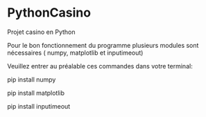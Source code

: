 # PythonCasino
Projet casino en Python

Pour le bon fonctionnement du programme plusieurs modules sont nécessaires ( numpy, matplotlib et inputimeout)

Veuillez entrer au préalable ces commandes dans votre terminal:

pip install numpy

pip install matplotlib

pip install inputimeout
